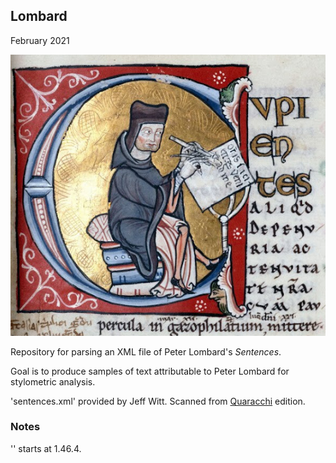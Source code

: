 ## Lombard

February 2021

![PL](/img/PL.png)

Repository for parsing an XML file of Peter Lombard's _Sentences_.

Goal is to produce samples of text attributable to Peter Lombard
for stylometric analysis.

'sentences.xml' provided by Jeff Witt. Scanned from [Quaracchi](https://babel.hathitrust.org/cgi/pt?id=njp.32101068133139) edition.

### Notes

'<head type="questionTitle">' starts at 1.46.4.


